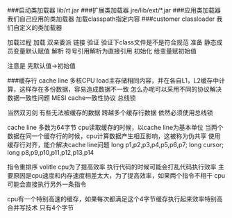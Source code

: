 

###启动类加载器
lib/rt.jar
###扩展类加载器
jre/lib/ext/*.jar
###应用类加载器
我们自己应用的类加载器
加载classpath指定内容
###customer classloader
我们自定义的类加载器


加载过程
加载
    双亲委派
链接
    验证 验证下class文件是不是符合规范
    准备 静态成员变量默认赋值
    解析 符号引用解析为直接引用
初始化
    给变量赋初始值
    
注意是 先默认值->初始值


###缓存行 cache line
多核CPU load主存储相同内容，并在各自L1，L2缓存中计算，这样存在多份数据，容易造成数据不一致
怎么办呢可以采用不同的协议解决数据一致性问题
MESI cache一致性协议
总线锁

当然双刃剑
有些无法被缓存的数据
跨越多个缓存行数据
依然必须使用总线锁

cache line 多数为64字节
cpu读取缓存的时候，以cache line为基本单位
当两个数据在同一个缓存行的时候，cpu计算数据产生相互影响，这被称为伪共享
使用缓存行对齐，能介解决cache line问题
long p1,p2,p3,p4,p5,p6,p7;
long cursor;
long p8,p9,p10,p11,p12,p13,p14


指令重排序 volitle
cpu为了提高效率
执行代码的时候可能会打乱代码执行效率
主要原因是cpu速度和内存速度相差太大，为了提高效率，如果两个指令不相干
cpu可能会直接执行另外一条指令

cpu有一个特别高速的缓存，如果每次都满足这个4字节缓存执行起来效率特别高
合并写技术 只有4个字节


